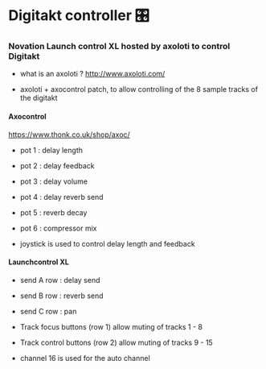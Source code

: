 # Digitakt controller :control_knobs:

### Novation Launch control XL hosted by axoloti to control Digitakt

* what is an axoloti ? http://www.axoloti.com/

* axoloti + axocontrol patch, to allow controlling of the 8 sample tracks of the digitakt

#### Axocontrol

https://www.thonk.co.uk/shop/axoc/

* pot 1 : delay length
* pot 2 : delay feedback
* pot 3 : delay volume
* pot 4 : delay reverb send
* pot 5 : reverb decay
* pot 6 : compressor mix

* joystick is used to control delay length and feedback


#### Launchcontrol XL

* send A row : delay send

* send B row : reverb send

* send C row : pan


* Track focus buttons (row 1) allow muting of tracks 1 - 8

* Track control buttons (row 2) allow muting of tracks 9 - 15

* channel 16 is used for the auto channel

